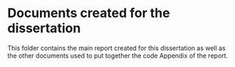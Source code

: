 # Documents created for the dissertation #
This folder contains the main report created for this dissertation as well as the other documents used to put together the code Appendix of the report.
